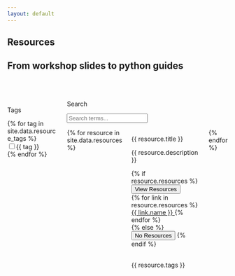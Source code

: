 ```yaml
---
layout: default
---
```


<section class="hero is-primary is-bold">
  <div class="hero-body">
    <div class="container">
      <h1 class="title">
        Resources
      </h1>
      <h2 class="subtitle">
        From workshop slides to python guides
      </h2>
    </div>
  </div>
</section>

<br><br>
<div class="container is-fluid">
    <div class='columns'>
        <div class='column is-2'>
            <p>Tags</p>
            {% for tag in site.data.resource_tags %}
            <div class='column is-full'>
                <label class="checkbox">
                    <input type="checkbox" class="resource-tag">{{ tag }}
                </label>
            </div>
            {% endfor %}
        </div>
        <div class='column is-10'>
            <div class="field is-horizontal is-left">
                <div class = "field-label is-normal is-left">
                    <label class = "label" for="searchBox">Search</label>
                </div>
                <div class = "field-body">
                    <div class = "field">
                    <p class = "control is-pulled-left">
                        <input class="input" id="searchBox" type = "text" placeholder="Search terms...">
                    </p>
                    </div>
                </div>
            </div>
            <div class='columns is-multiline is-centered'>
                {% for resource in site.data.resources %}
                <div class='column is-4 search'>
                    <div class='card'>
                        <div class='card-content'>
                            <p class='title is-4'>{{ resource.title }}</p>
                            <div class='content'>
                                <p>{{ resource.description }}</p>
                            </div>
                            <!--resources button-->
                            {% if resource.resources %}
                            <div class="dropdown is-hoverable">
                                <div class="dropdown-trigger" >
                                    <button class="button is-info">
                                        <span>View Resources</span>
                                    </button>
                                </div>
                                <div class="dropdown-menu" id="dropdown-menu" role="menu">
                                    <div class="dropdown-content">
                                    {% for link in resource.resources %}
                                        <a href="{{ link.path }}" class="dropdown-item" target="_blank">
                                        {{ link.name }}
                                        </a>
                                    {% endfor %}
                                    </div>
                                </div>
                            </div>
                            {% else %}
                            <button class="button is-disabled">
                                <span>No Resources</span>
                            </button>
                            {% endif %}
                            <!--end button-->
                            <br>
                            <br>
                            <p class='card-footer'>{{ resource.tags }}</p>
                        </div>
                    </div>
                </div>
                {% endfor %}
            </div>
        </div>
    </div>
</div>

<link rel="stylesheet" href="/assets/css/paginate.css">

<script type='text/javascript' src='/assets/js/paginate.js'>
</script>





<!--<table class="table-borderless is-fullwidth  myTable">
    <tbody>
    {% for post in site.posts %}
    <tr>
        <td>
        {% if post.title != 404 %}
        <h2 class="title is-1 centered"><a href="{{ post.url }}">{{ post.title }}</a></h2>
        {% if post.date %}<p> <i>Published {{ post.date | date_to_string }}</i></p>{% endif %}
        <br>
        <p>{{ post.excerpt }}</p>
        <br>
        <p><a href="{{ post.url }}"> ... Read more</a></p>
        <br>
        {% endif %}
        </td>
        {% if post.image %}
        <td>
        <span class="image main"><img src="{{ post.image }}" alt="" /></span>
        </td>
        {% endif %}
    </tr>
    {% endfor %}
    </tbody>
</table>-->

<script>

let resources = document.getElementsByClassName('search')
let search_box = document.getElementById('searchBox');
search_box.setAttribute("onkeyup","filter_search()")

function filter_search(word) {
    word = search_box.value;
    if (word == "") {

        for (let resource of resources) {
            resource.style.display = "";
        }

    } else {

        word = word.toLowerCase();
        for (let resource of resources) {
            let str = resource.getElementsByClassName('title')[0].innerText;
            str = str.toLowerCase();
            let pos = str.search(word);
            if (pos == -1) {
                resource.style.display = "none";
            }
        }
    } 
}

let tags = document.getElementsByClassName('resource-tag');
for (let tag of tags) {
    tag.onclick = function() {
        checkbox_text = this.parentElement.innerText;
        if (this.checked) {
            for (let resource of resources) {
                let str = resource.getElementsByClassName('card-footer')[0].innerText;
                if (str != checkbox_text) {
                    resource.style.display = "none";
                }
            }
            
        } else {
            for (let resource of resources) {
                let str = resource.getElementsByClassName('card-footer')[0].innerText;
                if (str != checkbox_text) {
                    resource.style.display = "";
                }
            }
        }
    }
}
</script>

